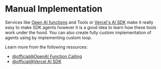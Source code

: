 # Manual Implementation

Services like [Open AI functions](https://platform.openai.com/docs/guides/function-calling) and Tools or [Vercel's AI SDK](https://sdk.vercel.ai/docs/foundations/tools) make it really easy to make SDK agents however it is a good idea to learn how these tools work under the hood. You can also create fully custom implementation of agents using by implementing custom loop.

Learn more from the following resources:

- [@official@OpenAI Function Calling](https://platform.openai.com/docs/guides/function-calling)
- [@official@Vercel AI SDK](https://sdk.vercel.ai/docs/foundations/tools)